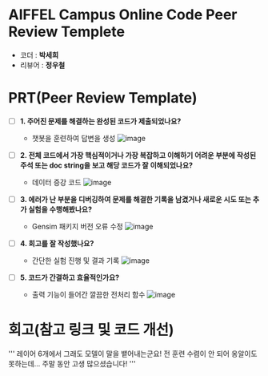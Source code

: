 # AIFFEL Campus Online Code Peer Review Templete
- 코더 : __박세희__
- 리뷰어 : __정우철__


# PRT(Peer Review Template)
- [ ]  **1. 주어진 문제를 해결하는 완성된 코드가 제출되었나요?**
    - 챗봇을 훈련하여 답변을 생성
    ![image](https://github.com/user-attachments/assets/f2fc96a2-187b-42c0-9a60-0184a9050a5e)  

    
- [ ]  **2. 전체 코드에서 가장 핵심적이거나 가장 복잡하고 이해하기 어려운 부분에 작성된 
주석 또는 doc string을 보고 해당 코드가 잘 이해되었나요?**
    - 데이터 증강 코드
      ![image](https://github.com/user-attachments/assets/6fb1182b-65c1-4290-b4a7-76630aa96672)  

        
- [ ]  **3. 에러가 난 부분을 디버깅하여 문제를 해결한 기록을 남겼거나
새로운 시도 또는 추가 실험을 수행해봤나요?**
    - Gensim 패키지 버전 오류 수정
    ![image](https://github.com/user-attachments/assets/e58528fa-3c61-4ad4-a468-5d7f0b93f4dc)

        
- [ ]  **4. 회고를 잘 작성했나요?**
    - 간단한 실험 진행 및 결과 기록
      ![image](https://github.com/user-attachments/assets/600d424d-4640-42b3-aa49-8b8adf0289f1)  

- [ ]  **5. 코드가 간결하고 효율적인가요?**
    - 출력 기능이 들어간 깔끔한 전처리 함수
    ![image](https://github.com/user-attachments/assets/222f9671-1430-4c44-a31b-731ea9171f7b) 


# 회고(참고 링크 및 코드 개선)
'''
레이어 6개에서 그래도 모델이 말을 뱉어내는군요! 전 훈련 수렴이 안 되어 옹알이도 못하는데... 주말 동안 고생 많으셨습니다!
'''


